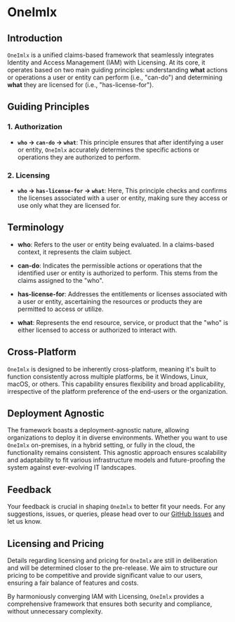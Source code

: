 # OneImlx

## Introduction
`OneImlx` is a unified claims-based framework that seamlessly integrates Identity and Access Management (IAM) with Licensing. At its core, it operates based on two main guiding principles: understanding **what** actions or operations a user or entity can perform (i.e., "can-do") and determining **what** they are licensed for (i.e., "has-license-for").

## Guiding Principles

### 1. Authorization
- **`who` -> `can-do` -> `what`**: This principle ensures that after identifying a user or entity, `OneImlx` accurately determines the specific actions or operations they are authorized to perform.

### 2. Licensing
- **`who` -> `has-license-for` -> `what`**: Here, This principle checks and confirms the licenses associated with a user or entity, making sure they access or use only what they are licensed for.

## Terminology
- **who**: Refers to the user or entity being evaluated. In a claims-based context, it represents the claim subject.
  
- **can-do**: Indicates the permissible actions or operations that the identified user or entity is authorized to perform. This stems from the claims assigned to the "who".

- **has-license-for**: Addresses the entitlements or licenses associated with a user or entity, ascertaining the resources or products they are permitted to access or utilize.

- **what**: Represents the end resource, service, or product that the "who" is either licensed to access or authorized to interact with.

## Cross-Platform 
`OneImlx` is designed to be inherently cross-platform, meaning it's built to function consistently across multiple platforms, be it Windows, Linux, macOS, or others. This capability ensures flexibility and broad applicability, irrespective of the platform preference of the end-users or the organization.

## Deployment Agnostic
The framework boasts a deployment-agnostic nature, allowing organizations to deploy it in diverse environments. Whether you want to use `OneImlx` on-premises, in a hybrid setting, or fully in the cloud, the functionality remains consistent. This agnostic approach ensures scalability and adaptability to fit various infrastructure models and future-proofing the system against ever-evolving IT landscapes.

## Feedback
Your feedback is crucial in shaping `OneImlx` to better fit your needs. For any suggestions, issues, or queries, please head over to our [GitHub Issues](https://github.com/PerpetualIntelligence/OneImlx/issues) and let us know.

## Licensing and Pricing
Details regarding licensing and pricing for `OneImlx` are still in deliberation and will be determined closer to the pre-release. We aim to structure our pricing to be competitive and provide significant value to our users, ensuring a fair balance of features and costs.

By harmoniously converging IAM with Licensing, `OneImlx` provides a comprehensive framework that ensures both security and compliance, without unnecessary complexity.
